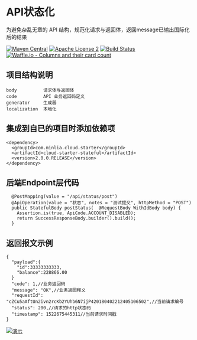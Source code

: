 # API状态化  

为避免杂乱无章的 API 结构，规范化请求与返回体，返回message已输出国际化后的结果

[![Maven Central](https://maven-badges.herokuapp.com/maven-central/com.minlia.cloud.starter/cloud-starter-stateful/badge.svg?style=plastic)](https://maven-badges.herokuapp.com/maven-central/com.minlia.cloud.starter/cloud-starter-stateful/) 
[![Apache License 2](https://img.shields.io/badge/license-ASF2-blue.svg)](https://www.apache.org/licenses/LICENSE-2.0.txt) 
[![Build Status](https://travis-ci.org/minlia-projects/cloud-starter-stateful.svg?branch=master)](https://travis-ci.org/minlia-projects/cloud-starter-stateful)
[![Waffle.io - Columns and their card count](https://badge.waffle.io/minlia-projects/cloud-starter-stateful.svg?columns=all)](https://waffle.io/minlia-projects/cloud-starter-stateful)

## 项目结构说明  
```
body          请求体与返回体
code          API 业务返回码定义
generator     生成器
localization  本地化
```

## 集成到自已的项目时添加依赖项    

```pom
<dependency>
  <groupId>com.minlia.cloud.starter</groupId>
  <artifactId>cloud-starter-stateful</artifactId>
  <version>2.0.0.RELEASE</version>
</dependency>
```
## 后端Endpoint层代码

```
  @PostMapping(value = "/api/status/post")
  @ApiOperation(value = "状态", notes = "测试提交", httpMethod = "POST")
  public StatefulBody postStatus(  @RequestBody WithIdBody body) {
    Assertion.is(true, ApiCode.ACCOUNT_DISABLED);
    return SuccessResponseBody.builder().build();
  }
```

## 返回报文示例

```
{
  "payload":{
    "id":33333333333,
    "balance":228866.00
  }
  "code": 1,//业务返回码
  "message": "OK",//业务返回释义
  "requestId": "cZCu5aAftUn2ivn2rcKb2YUhb6N7ijP420180402212405106502",//当前请求编号
  "status": 200,//请求的http状态码
  "timestamp": 1522675445311//当前请求时间戳
}
```

[![演示](http://g.recordit.co/oI67yn0jSj.gif)](http://minlia.com/)

